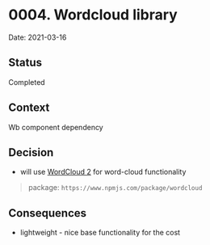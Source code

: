 # 0004. Wordcloud library
 
Date: 2021-03-16
	
 
## Status
 
Completed
 
## Context

Wb component dependency
 
## Decision
 
* will use [WordCloud 2](https://wordcloud2-js.timdream.org) for word-cloud functionality

> package: `https://www.npmjs.com/package/wordcloud`
  
## Consequences
 
* lightweight - nice base functionality for the cost
